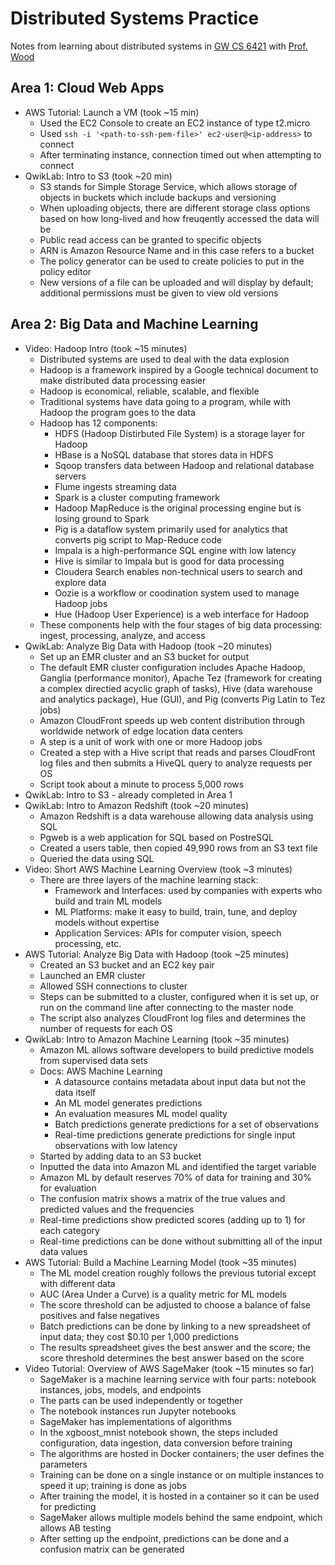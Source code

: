 # Distributed Systems Practice
Notes from learning about distributed systems in [GW CS 6421](https://gwdistsys18.github.io/) with [Prof. Wood](https://faculty.cs.gwu.edu/timwood/)

## Area 1: Cloud Web Apps
* AWS Tutorial: Launch a VM (took ~15 min)
  * Used the EC2 Console to create an EC2 instance of type t2.micro
  * Used `ssh -i '<path-to-ssh-pem-file>' ec2-user@<ip-address>` to connect
  * After terminating instance, connection timed out when attempting to connect
* QwikLab: Intro to S3 (took ~20 min)
  * S3 stands for Simple Storage Service, which allows storage of objects in buckets which include backups and versioning
  * When uploading objects, there are different storage class options based on how long-lived and how freuqently accessed the data will be
  * Public read access can be granted to specific objects
  * ARN is Amazon Resource Name and in this case refers to a bucket
  * The policy generator can be used to create policies to put in the policy editor
  * New versions of a file can be uploaded and will display by default; additional permissions must be given to view old versions
  

## Area 2: Big Data and Machine Learning
* Video: Hadoop Intro (took ~15 minutes)
  * Distributed systems are used to deal with the data explosion
  * Hadoop is a framework inspired by a Google technical document to make distributed data processing easier
  * Hadoop is economical, reliable, scalable, and flexible
  * Traditional systems have data going to a program, while with Hadoop the program goes to the data
  * Hadoop has 12 components:
    * HDFS (Hadoop Distirbuted File System) is a storage layer for Hadoop
    * HBase is a NoSQL database that stores data in HDFS
    * Sqoop transfers data between Hadoop and relational database servers
    * Flume ingests streaming data
    * Spark is a cluster computing framework
    * Hadoop MapReduce is the original processing engine but is losing ground to Spark
    * Pig is a dataflow system primarily used for analytics that converts pig script to Map-Reduce code
    * Impala is a high-performance SQL engine with low latency
    * Hive is similar to Impala but is good for data processing
    * Cloudera Search enables non-technical users to search and explore data
    * Oozie is a workflow or coodination system used to manage Hadoop jobs
    * Hue (Hadoop User Experience) is a web interface for Hadoop
  * These components help with the four stages of big data processing: ingest, processing, analyze, and access
* QwikLab: Analyze Big Data with Hadoop (took ~20 minutes)
  * Set up an EMR cluster and an S3 bucket for output
  * The default EMR cluster configuration includes Apache Hadoop, Ganglia (performance monitor), Apache Tez (framework for creating a complex directied acyclic graph of tasks), Hive (data warehouse and analytics package), Hue (GUI), and Pig (converts Pig Latin to Tez jobs)
  * Amazon CloudFront speeds up web content distribution through worldwide network of edge location data centers
  * A step is a unit of work with one or more Hadoop jobs
  * Created a step with a Hive script that reads and parses CloudFront log files and then submits a HiveQL query to analyze requests per OS
  * Script took about a minute to process 5,000 rows
* QwikLab: Intro to S3 - already completed in Area 1
* QwikLab: Intro to Amazon Redshift (took ~20 minutes)
  * Amazon Redshift is a data warehouse allowing data analysis using SQL
  * Pgweb is a web application for SQL based on PostreSQL
  * Created a users table, then copied 49,990 rows from an S3 text file
  * Queried the data using SQL
* Video: Short AWS Machine Learning Overview (took ~3 minutes)
  * There are three layers of the machine learning stack:
    * Framework and Interfaces: used by companies with experts who build and train ML models
    * ML Platforms: make it easy to build, train, tune, and deploy models without expertise
    * Application Services: APIs for computer vision, speech processing, etc.
* AWS Tutorial: Analyze Big Data with Hadoop (took ~25 minutes)
  * Created an S3 bucket and an EC2 key pair
  * Launched an EMR cluster
  * Allowed SSH connections to cluster
  * Steps can be submitted to a cluster, configured when it is set up, or run on the command line after connecting to the master node
  * The script also analyzes CloudFront log files and determines the number of requests for each OS
* QwikLab: Intro to Amazon Machine Learning (took ~35 minutes)
  * Amazon ML allows software developers to build predictive models from supervised data sets
  * Docs: AWS Machine Learning
    * A datasource contains metadata about input data but not the data itself
    * An ML model generates predictions
    * An evaluation measures ML model quality
    * Batch predictions generate predictions for a set of observations
    * Real-time predictions generate predictions for single input observations with low latency
  * Started by adding data to an S3 bucket
  * Inputted the data into Amazon ML and identified the target variable
  * Amazon ML by default reserves 70% of data for training and 30% for evaluation
  * The confusion matrix shows a matrix of the true values and predicted values and the frequencies
  * Real-time predictions show predicted scores (adding up to 1) for each category
  * Real-time predictions can be done without submitting all of the input data values
* AWS Tutorial: Build a Machine Learning Model (took ~35 minutes)
  * The ML model creation roughly follows the previous tutorial except with different data
  * AUC (Area Under a Curve) is a quality metric for ML models
  * The score threshold can be adjusted to choose a balance of false positives and false negatives
  * Batch predictions can be done by linking to a new spreadsheet of input data; they cost $0.10 per 1,000 predictions
  * The results spreadsheet gives the best answer and the score; the score threshold determines the best answer based on the score
* Video Tutorial: Overview of AWS SageMaker (took ~15 minutes so far)
  * SageMaker is a machine learning service with four parts: notebook instances, jobs, models, and endpoints
  * The parts can be used independently or together 
  * The notebook instances run Jupyter notebooks
  * SageMaker has implementations of algorithms
  * In the xgboost_mnist notebook shown, the steps included configuration, data ingestion, data conversion before training
  * The algorithms are hosted in Docker containers; the user defines the parameters
  * Training can be done on a single instance or on multiple instances to speed it up; training is done as jobs
  * After training the model, it is hosted in a container so it can be used for predicting
  * SageMaker allows multiple models behind the same endpoint, which allows AB testing
  * After setting up the endpoint, predictions can be done and a confusion matrix can be generated
